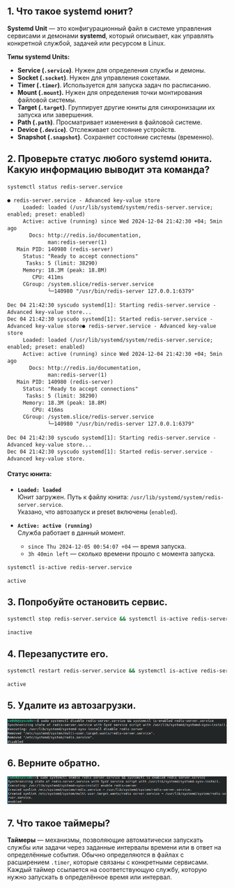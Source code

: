 ## **1. Что такое systemd юнит?** 

**Systemd Unit** — это конфигурационный файл в системе управления сервисами и демонами **systemd**, который описывает, как управлять конкретной службой, задачей или ресурсом в Linux.

**Типы systemd Units:**
- **Service (`.service`)**. Нужен для определения службы и демоны.
- **Socket (`.socket`)**. Нужен для управления сокетами.
- **Timer (`.timer`)**. Используется для запуска задач по расписанию.
- **Mount (`.mount`).** Нужен для определения точки монтирования файловой системы.
- **Target (`.target`)**. Группирует другие юниты для синхронизации их запуска или завершения.
- **Path (`.path`)**. Просматривает изменения в файловой системе.
- **Device (`.device`)**. Отслеживает состояние устройств.
- **Snapshot (`.snapshot`)**. Сохраняет состояние системы (временно).

## **2. Проверьте статус любого systemd юнита. Какую информацию выводит эта команда?**

```bash
systemctl status redis-server.service
```
```output
● redis-server.service - Advanced key-value store
     Loaded: loaded (/usr/lib/systemd/system/redis-server.service; enabled; preset: enabled)
     Active: active (running) since Wed 2024-12-04 21:42:30 +04; 5min ago
       Docs: http://redis.io/documentation,
             man:redis-server(1)
   Main PID: 140980 (redis-server)
     Status: "Ready to accept connections"
      Tasks: 5 (limit: 38290)
     Memory: 18.3M (peak: 18.8M)
        CPU: 411ms
     CGroup: /system.slice/redis-server.service
             └─140980 "/usr/bin/redis-server 127.0.0.1:6379"

Dec 04 21:42:30 syscudo systemd[1]: Starting redis-server.service - Advanced key-value store...
Dec 04 21:42:30 syscudo systemd[1]: Started redis-server.service - Advanced key-value store● redis-server.service - Advanced key-value store
     Loaded: loaded (/usr/lib/systemd/system/redis-server.service; enabled; preset: enabled)
     Active: active (running) since Wed 2024-12-04 21:42:30 +04; 5min ago
       Docs: http://redis.io/documentation,
             man:redis-server(1)
   Main PID: 140980 (redis-server)
     Status: "Ready to accept connections"
      Tasks: 5 (limit: 38290)
     Memory: 18.3M (peak: 18.8M)
        CPU: 416ms
     CGroup: /system.slice/redis-server.service
             └─140980 "/usr/bin/redis-server 127.0.0.1:6379"

Dec 04 21:42:30 syscudo systemd[1]: Starting redis-server.service - Advanced key-value store...
Dec 04 21:42:30 syscudo systemd[1]: Started redis-server.service - Advanced key-value store.
```

#### **Статус юнита:**
- **`Loaded: loaded`**  
    Юнит загружен. Путь к файлу юнита: `/usr/lib/systemd/system/redis-server.service`.  
    Указано, что автозапуск и preset включены (`enabled`).
    
- **`Active: active (running)`**  
    Служба работает в данный момент.
    
    - `since Thu 2024-12-05 00:54:07 +04` — время запуска.
    - `3h 40min left` — сколько времени прошло с момента запуска.

```bash
systemctl is-active redis-server.service
```
```output
active
```

## **3. Попробуйте остановить сервис.**
```bash
systemctl stop redis-server.service && systemctl is-active redis-server.service
```
```output
inactive
```

##  **4. Перезапустите его.**
```bash
systemctl restart redis-server.service && systemctl is-active redis-server.service
```
```output
active
```

## **5. Удалите из автозагрузки.**
<div style="text-align: center;">
  <img src="https://github.com/cosmys81/Tasks_241/blob/5f3f492314ae04ed460d77c582a72ed8d9256a81/5-Systemd/Pasted%20image%2020241204213752.png" alt="Screenshot #1" />
</div>

## **6. Верните обратно.**
<div style="text-align: center;">
  <img src="https://github.com/cosmys81/Tasks_241/blob/30dbda36014fe08a4abc4a3b878140351e6ec164/5-Systemd/Pasted%20image%2020241204213936.png" alt="Screenshot #2" />
</div>

## **7. Что такое таймеры?**
**Таймеры** — механизмы, позволяющие автоматически запускать службы или задачи через заданные интервалы времени или в ответ на определённые события. Обычно определяются в файлах с расширением `.timer`, которые связаны с конкретными сервисами. Каждый таймер ссылается на соответствующую службу, которую нужно запускать в определённое время или интервал.



